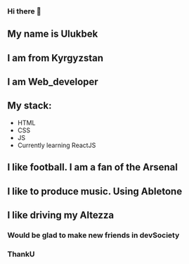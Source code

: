 ### Hi there 👋

## My name is Ulukbek
## I am from Kyrgyzstan
## I am Web_developer
## My stack:
- HTML
- CSS
- JS
- Currently learning ReactJS
## I like football. I am a fan of the Arsenal
## I like to produce music. Using Abletone
## I like driving my Altezza

### Would be glad to make new friends in devSociety

### ThankU
